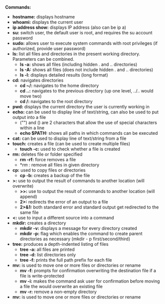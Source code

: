**Commands:**

- **hostname:** displays hostname
- **whoami:** displays the current user
- **ip address show:** displays IP address (also can be ip a)
- **su:** switch user, the default user is root, and requires the su account password
- **sudo:** allows user to execute system commands with root privileges (if authorized, provide user password)
- **ls:** list all files and directories in the present working directory. Parameters can be combined.
     - **ls -a:** shows all files (including hidden . and .. directories)
     - **ls -A:** shows all files (does not include hidden . and .. directories)
     - **ls -l:** displays detailed results (long format)
- **cd:** navigates directories
     - **cd ~/:** navigates to the home directory
     - **cd ..:** navigates to the previous directory (up one level, ../.. would move two)
     - **cd /:** navigates to the root directory
- **pwd:** displays the current directory the user is currently working in
- **echo:** can be used to display line of text/string, can also be used to put output into a file
     - ("") and (\) are 2 characters that allow the use of special characters within a line
     - **echo $PATH:** shows all paths in which commands can be executed
- **cat:** can be used to display line of text/string from a file
- **touch:** creates a file (can be used to create multiple files)
     - **touch -c:** used to check whether a file is created
- **rm:** deletes file or folder specified
     - **rm -rf:** force removes a file
     - **rm *:** remove all files in given directory
- **cp:** used to copy files or directories
     - **cp -b:** creates a backup of the file
- **>:** use to output the result of commands to another location (will overwrite)
     - **>>:** use to output the result of commands to another location (will append)
     - **2>:** redirects the error of an output to a file
     - **2>&1:** both standard error and standard output get redirected to the same file
- **<:** use to input a different source into a command
- **mkdir:** creates a directory
     - **mkdir -v:** displays a message for every directory created
     - **mkdir -p:** flag which enables the command to create parent directories as necessary (mkdir - p first/second/third)
- **tree:** produces a depth-indented listing of files
     - **tree -a:** all files are printed
     - **tree -d:** list directories only
     - **tree -f:** prints the full path prefix for each file
- **mv:** is used to move one or more files or directories or rename
     - **mv -f:** prompts for confirmation overwriting the destination file if a file is write-protected
     - **mv -i:** makes the command ask user for confirmation before moving a file the would overwrite an existing file
     - **mv -r:** remove a non-empty directory
- **mv:** is used to move one or more files or directories or rename